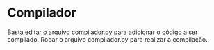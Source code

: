 # Compilador
Basta editar o arquivo compilador.py para adicionar o código a ser compilado. 
Rodar o arquivo compilador.py para realizar a compilação.

